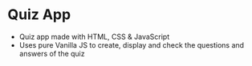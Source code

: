 # Quiz App

- Quiz app made with HTML, CSS & JavaScript
- Uses pure Vanilla JS to create, display and check the questions and answers of the quiz
